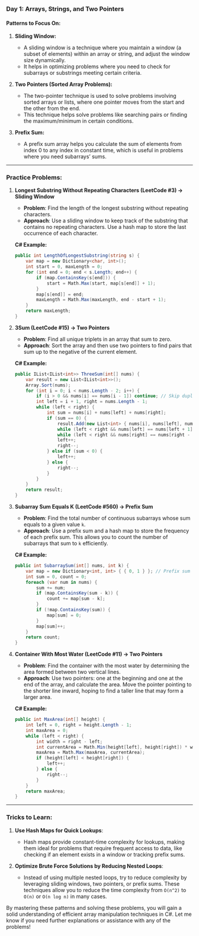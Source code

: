 ### **Day 1: Arrays, Strings, and Two Pointers**

#### **Patterns to Focus On:**

1. **Sliding Window:**
   - A sliding window is a technique where you maintain a window (a subset of elements) within an array or string, and adjust the window size dynamically.
   - It helps in optimizing problems where you need to check for subarrays or substrings meeting certain criteria.

2. **Two Pointers (Sorted Array Problems):**
   - The two-pointer technique is used to solve problems involving sorted arrays or lists, where one pointer moves from the start and the other from the end.
   - This technique helps solve problems like searching pairs or finding the maximum/minimum in certain conditions.

3. **Prefix Sum:**
   - A prefix sum array helps you calculate the sum of elements from index 0 to any index in constant time, which is useful in problems where you need subarrays’ sums.

---

### **Practice Problems:**

1. **Longest Substring Without Repeating Characters (LeetCode #3) → Sliding Window**
   
   - **Problem**: Find the length of the longest substring without repeating characters.
   - **Approach**: Use a sliding window to keep track of the substring that contains no repeating characters. Use a hash map to store the last occurrence of each character.

   **C# Example:**
   ```csharp
   public int LengthOfLongestSubstring(string s) {
       var map = new Dictionary<char, int>();
       int start = 0, maxLength = 0;
       for (int end = 0; end < s.Length; end++) {
           if (map.ContainsKey(s[end])) {
               start = Math.Max(start, map[s[end]] + 1);
           }
           map[s[end]] = end;
           maxLength = Math.Max(maxLength, end - start + 1);
       }
       return maxLength;
   }
   ```

2. **3Sum (LeetCode #15) → Two Pointers**
   
   - **Problem**: Find all unique triplets in an array that sum to zero.
   - **Approach**: Sort the array and then use two pointers to find pairs that sum up to the negative of the current element.

   **C# Example:**
   ```csharp
   public IList<IList<int>> ThreeSum(int[] nums) {
       var result = new List<IList<int>>();
       Array.Sort(nums);
       for (int i = 0; i < nums.Length - 2; i++) {
           if (i > 0 && nums[i] == nums[i - 1]) continue; // Skip duplicates
           int left = i + 1, right = nums.Length - 1;
           while (left < right) {
               int sum = nums[i] + nums[left] + nums[right];
               if (sum == 0) {
                   result.Add(new List<int> { nums[i], nums[left], nums[right] });
                   while (left < right && nums[left] == nums[left + 1]) left++;
                   while (left < right && nums[right] == nums[right - 1]) right--;
                   left++;
                   right--;
               } else if (sum < 0) {
                   left++;
               } else {
                   right--;
               }
           }
       }
       return result;
   }
   ```

3. **Subarray Sum Equals K (LeetCode #560) → Prefix Sum**
   
   - **Problem**: Find the total number of continuous subarrays whose sum equals to a given value `k`.
   - **Approach**: Use a prefix sum and a hash map to store the frequency of each prefix sum. This allows you to count the number of subarrays that sum to `k` efficiently.

   **C# Example:**
   ```csharp
   public int SubarraySum(int[] nums, int k) {
       var map = new Dictionary<int, int> { { 0, 1 } }; // Prefix sum to count
       int sum = 0, count = 0;
       foreach (var num in nums) {
           sum += num;
           if (map.ContainsKey(sum - k)) {
               count += map[sum - k];
           }
           if (!map.ContainsKey(sum)) {
               map[sum] = 0;
           }
           map[sum]++;
       }
       return count;
   }
   ```

4. **Container With Most Water (LeetCode #11) → Two Pointers**
   
   - **Problem**: Find the container with the most water by determining the area formed between two vertical lines.
   - **Approach**: Use two pointers: one at the beginning and one at the end of the array, and calculate the area. Move the pointer pointing to the shorter line inward, hoping to find a taller line that may form a larger area.

   **C# Example:**
   ```csharp
   public int MaxArea(int[] height) {
       int left = 0, right = height.Length - 1;
       int maxArea = 0;
       while (left < right) {
           int width = right - left;
           int currentArea = Math.Min(height[left], height[right]) * width;
           maxArea = Math.Max(maxArea, currentArea);
           if (height[left] < height[right]) {
               left++;
           } else {
               right--;
           }
       }
       return maxArea;
   }
   ```

---

### **Tricks to Learn:**

1. **Use Hash Maps for Quick Lookups**:
   - Hash maps provide constant-time complexity for lookups, making them ideal for problems that require frequent access to data, like checking if an element exists in a window or tracking prefix sums.

2. **Optimize Brute Force Solutions by Reducing Nested Loops**:
   - Instead of using multiple nested loops, try to reduce complexity by leveraging sliding windows, two pointers, or prefix sums. These techniques allow you to reduce the time complexity from `O(n^2)` to `O(n)` or `O(n log n)` in many cases.

By mastering these patterns and solving these problems, you will gain a solid understanding of efficient array manipulation techniques in C#. Let me know if you need further explanations or assistance with any of the problems!

